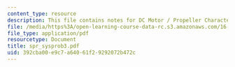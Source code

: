 ```yaml
---
content_type: resource
description: This file contains notes for DC Motor / Propeller Characterization.
file: /media/https%3A/open-learning-course-data-rc.s3.amazonaws.com/16-01-unified-engineering-i-ii-iii-iv-fall-2005-spring-2006/392cba00e9c7a64061f29292072b472c_spr_sysprob3.pdf
file_type: application/pdf
resourcetype: Document
title: spr_sysprob3.pdf
uid: 392cba00-e9c7-a640-61f2-9292072b472c
---
```

